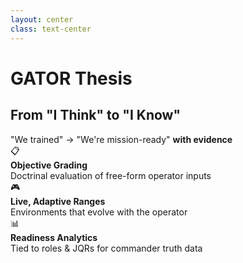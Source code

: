 ```yaml
---
layout: center
class: text-center
---
```


# **GATOR Thesis**
## From "I Think" to "I Know"

<div class="text-xl text-primary mt-4 mb-4 text-glow">
"We trained" → "We're mission-ready" <strong>with evidence</strong>
</div>

<div class="grid-cols-3 mt-6">

<div class="gator-card">
<div class="text-primary text-lg font-bold mb-1">📋</div>
<strong class="text-sm">Objective Grading</strong>
<div class="text-xs text-muted mt-1">
Doctrinal evaluation of free-form operator inputs
</div>
</div>

<div class="gator-card">
<div class="text-primary text-lg font-bold mb-1">🎮</div>
<strong class="text-sm">Live, Adaptive Ranges</strong>
<div class="text-xs text-muted mt-1">
Environments that evolve with the operator
</div>
</div>

<div class="gator-card">
<div class="text-primary text-lg font-bold mb-1">📊</div>
<strong class="text-sm">Readiness Analytics</strong>
<div class="text-xs text-muted mt-1">
Tied to roles & JQRs for commander truth data
</div>
</div>

</div>
